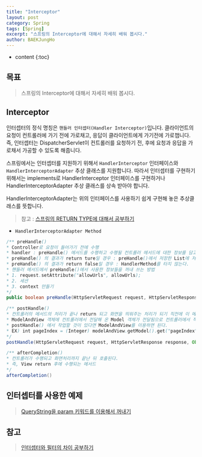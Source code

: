 ```yaml
---
title: "Interceptor"
layout: post
category: Spring
tags: [Spring]
excerpt: "스프링의 Interceptor에 대해서 자세히 배워 봅시다."
author: BAEKJungHo
---
```


* content
{:toc}

## 목표

  > 스프링의 Interceptor에 대해서 자세히 배워 봅시다.

## Interceptor

  인터셉터의 정식 명칭은 `핸들러 인터셉터(Handler Interceptor)`입니다. 클라이언트의 요청이 컨트롤러에 가기 전에 가로채고, 응답이 클라이언트에게 가기전에 가로챕니다. 즉, 인터셉터는 DispatcherServlet이 컨트롤러를 요청하기 전, 후에 요청과 응답을 가로채서 가공할 수 있도록 해줍니다.

  스프링에서는 인터셉터를 지원하기 위해서 `HandlerInterceptor` 인터페이스와 `HandlerInterceptorAdapter` 추상 클래스를 지원합니다. 따라서 인터셉터를 구현하기 위해서는 implements로 HandlerInterceptor 인터페이스를 구현하거나 HandlerInterceptorAdapter 추상 클래스를 상속 받아야 합니다.

  HandlerInterceptorAdapter는 위의 인터페이스를 사용하기 쉽게 구현해 놓은 추상클래스를 뜻합니다.

  > 참고 : [스프링의 RETURN TYPE에 대해서 공부하기](https://baekjungho.github.io/spring-modelandviewreturn/)

  - `HandlerInterceptorAdapter Method`

  ```java
/** preHandle()
* Controller로 요청이 들어가기 전에 수행
* handler : preHandle() 메서드를 수행하고 수행될 컨트롤러 메서드에 대한 정보를 담고 있다.
* preHandle() 의 결과가 return ture일 경우 : preHandle()에서 저장한 List에 저장된 참조 변수들을, HandlerMethod에서 받아서 쓸 수 있다.
* preHandle() 의 결과가 return false일 경우 : HandlerMethod를 타지 않는다.
* 핸들러 메서드에서 preHandle()에서 사용한 정보들을 꺼내 쓰는 방법
* 1. request.setAttribute("allowUrls", allowUrls);
* 2. 세션
* 3. context 만들기
*/
public boolean preHandle(HttpServletRequest request, HttpServletResponse response, Object handler)

/** postHandle()
* 컨트롤러의 메서드의 처리가 끝나 return 되고 화면을 띄워주는 처리가 되기 직전에 이 메서드가 수행
* ModelAndView 객체에 컨트롤러에서 전달해 온 Model 객체가 전달됨으로 컨트롤러에서 작업 후
* postHandle() 에서 작업할 것이 있다면 ModelAndView를 이용하면 된다.
* EX) int pageIndex = (Integer) modelAndView.getModel().get("pageIndex");
*/
postHandle(HttpServletRequest request, HttpServletResponse response, Object handler, ModelAndView modelAndView)

/** afterCompletion()
* 컨트롤러가 수행되고 화면처리까지 끝난 뒤 호출된다.
* 즉, View return 후에 수행되는 메서드
*/
afterCompletion()
  ```

## 인터셉터를 사용한 예제

  > [QueryString을 param 키워드를 이용해서 꺼내기](https://baekjungho.github.io/spring-querystring/)

## 참고

  > [인터셉터와 필터의 차이 공부하기](https://baekjungho.github.io/spring-interceptorfilter/)
